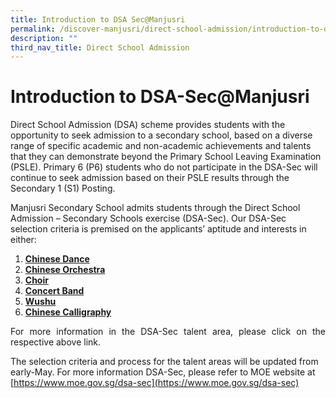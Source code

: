 ```yaml
---
title: Introduction to DSA Sec@Manjusri
permalink: /discover-manjusri/direct-school-admission/introduction-to-dsa-sec-at-manjusri/
description: ""
third_nav_title: Direct School Admission
---
```

# Introduction to DSA-Sec@Manjusri

<p style="text-align: justify;">         <!-- /\* Font Definitions \*/ @font-face {font-family:SimSun; panose-1:2 1 6 0 3 1 1 1 1 1; mso-font-alt:宋体; mso-font-charset:134; mso-generic-font-family:auto; mso-font-pitch:variable; mso-font-signature:3 680460288 22 0 262145 0;} @font-face {font-family:Latha; panose-1:2 0 4 0 0 0 0 0 0 0; mso-font-charset:0; mso-generic-font-family:swiss; mso-font-pitch:variable; mso-font-signature:1048579 0 0 0 1 0;} @font-face {font-family:"Cambria Math"; panose-1:2 4 5 3 5 4 6 3 2 4; mso-font-charset:0; mso-generic-font-family:roman; mso-font-pitch:variable; mso-font-signature:3 0 0 0 1 0;} @font-face {font-family:Calibri; panose-1:2 15 5 2 2 2 4 3 2 4; mso-font-charset:0; mso-generic-font-family:swiss; mso-font-pitch:variable; mso-font-signature:-469750017 -1073732485 9 0 511 0;} @font-face {font-family:"Segoe UI Semilight"; panose-1:2 11 4 2 4 2 4 2 2 3; mso-font-charset:0; mso-generic-font-family:swiss; mso-font-pitch:variable; mso-font-signature:-469750017 -1073683329 9 0 511 0;} @font-face {font-family:"\\@SimSun"; panose-1:2 1 6 0 3 1 1 1 1 1; mso-font-charset:134; mso-generic-font-family:auto; mso-font-pitch:variable; mso-font-signature:3 680460288 22 0 262145 0;} /\* Style Definitions \*/ p.MsoNormal, li.MsoNormal, div.MsoNormal {mso-style-unhide:no; mso-style-qformat:yes; mso-style-parent:""; margin-top:0in; margin-right:0in; margin-bottom:8.0pt; margin-left:0in; line-height:107%; mso-pagination:widow-orphan; font-size:11.0pt; font-family:"Calibri",sans-serif; mso-ascii-font-family:Calibri; mso-ascii-theme-font:minor-latin; mso-fareast-font-family:SimSun; mso-fareast-theme-font:minor-fareast; mso-hansi-font-family:Calibri; mso-hansi-theme-font:minor-latin; mso-bidi-font-family:Latha; mso-bidi-theme-font:minor-bidi; mso-ansi-language:EN-SG;} .MsoChpDefault {mso-style-type:export-only; mso-default-props:yes; font-family:"Calibri",sans-serif; mso-ascii-font-family:Calibri; mso-ascii-theme-font:minor-latin; mso-fareast-font-family:SimSun; mso-fareast-theme-font:minor-fareast; mso-hansi-font-family:Calibri; mso-hansi-theme-font:minor-latin; mso-bidi-font-family:Latha; mso-bidi-theme-font:minor-bidi; mso-ansi-language:EN-SG;} .MsoPapDefault {mso-style-type:export-only; margin-bottom:8.0pt; line-height:107%;} @page WordSection1 {size:8.5in 11.0in; margin:1.0in 1.0in 1.0in 1.0in; mso-header-margin:.5in; mso-footer-margin:.5in; mso-paper-source:0;} div.WordSection1 {page:WordSection1;} -->

Direct School Admission (DSA) scheme provides students with the opportunity to seek admission to a secondary school, based on a diverse range of specific academic and non-academic achievements and talents that they can demonstrate beyond the Primary School Leaving Examination (PSLE). Primary 6 (P6) students who do not participate in the DSA-Sec will continue to seek admission based on their PSLE results through the Secondary 1 (S1) Posting.

Manjusri Secondary School admits students through the Direct School Admission – Secondary Schools exercise (DSA-Sec). Our DSA-Sec selection criteria is premised on the applicants’ aptitude and interests in either: </p>

1.  **<a href="/cca/performing-arts/chinese-dance" target="_blank">Chinese Dance</a>**
2.  <a href="/cca/performing-arts/chinese-orchestra" target="_blank"><b>Chinese Orchestra</b></a>
3.  **<a href="/cca/performing-arts/choir" target="_blank">Choir</a>**
4.  **<a href="/cca/performing-arts/concert-band" target="_blank">Concert Band</a>**
5.  **<a href="/cca/sports/wushu" target="_blank">Wushu</a>**
6.  **<a href="/cca/clubs-and-societies/chinese-calligraphy/" target="_blank">Chinese Calligraphy</a>**

<p style="text-align: justify;">For more information in the&nbsp;DSA-Sec talent area, please click on the respective above link.
	
The selection criteria and process for the talent areas will be updated from early-May. For more information DSA-Sec, please refer to MOE website at [https://www.moe.gov.sg/dsa-sec](https://www.moe.gov.sg/dsa-sec) </p>